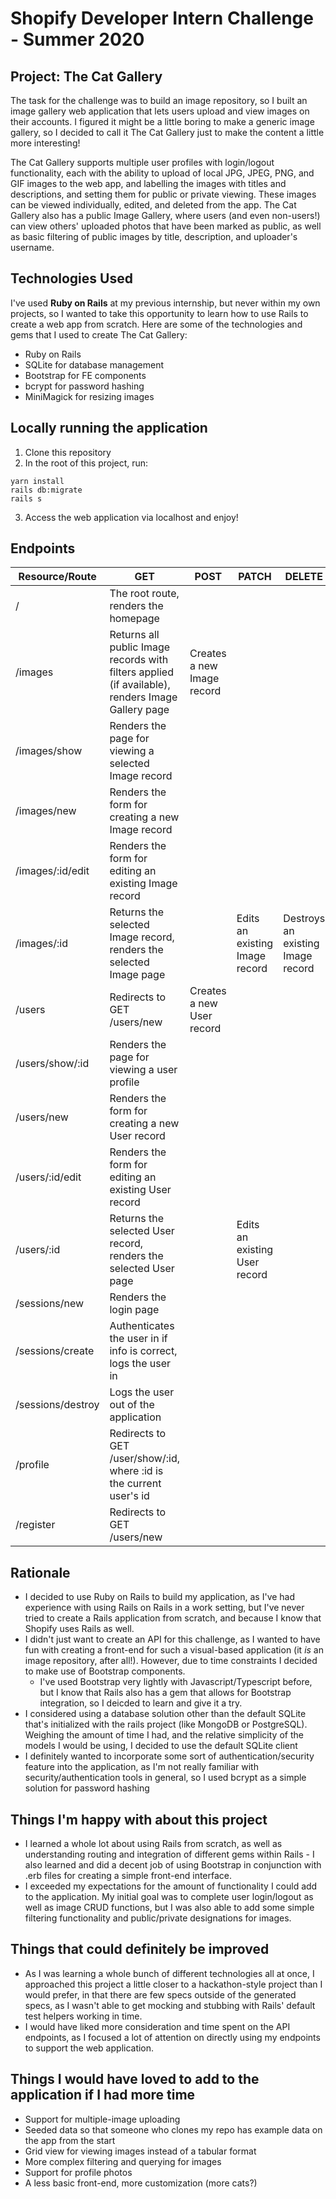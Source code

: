 # Shopify Developer Intern Challenge - Summer 2020

## Project: The Cat Gallery
The task for the challenge was to build an image repository, so I built an image gallery web application that lets users upload and view images on their accounts. I figured it might be a little boring to make a generic image gallery, so I decided to call it The Cat Gallery just to make the content a little more interesting!

The Cat Gallery supports multiple user profiles with login/logout functionality, each with the ability to upload of local JPG, JPEG, PNG, and GIF images to the web app, and labelling the images with titles and descriptions, and setting them for public or private viewing. These images can be viewed individually, edited, and deleted from the app. The Cat Gallery also has a public Image Gallery, where users (and even non-users!) can view others' uploaded photos that have been marked as public, as well as basic filtering of public images by title, description, and uploader's username.

## Technologies Used
I've used **Ruby on Rails** at my previous internship, but never within my own projects, so I wanted to take this opportunity to learn how to use Rails to create a web app from scratch. Here are some of the technologies and gems that I used to create The Cat Gallery:

- Ruby on Rails
- SQLite for database management
- Bootstrap for FE components
- bcrypt for password hashing
- MiniMagick for resizing images
## Locally running the application
1. Clone this repository
2. In the root of this project, run:
```
yarn install
rails db:migrate
rails s
```
3. Access the web application via localhost and enjoy!

## Endpoints
| Resource/Route    | GET                                                                                              | POST                       | PATCH                          | DELETE                            |
|-------------------|--------------------------------------------------------------------------------------------------|----------------------------|--------------------------------|-----------------------------------|
| /                 | The root route, renders the homepage                                                             |                            |                                |                                   |
| /images           | Returns all public Image records with filters applied (if available), renders Image Gallery page | Creates a new Image record |                                |                                   |
| /images/show      | Renders the page for viewing a selected Image record                                             |                            |                                |                                   |
| /images/new       | Renders the form for creating a new Image record                                                 |                            |                                |                                   |
| /images/:id/edit  | Renders the form for editing an existing Image record                                            |                            |                                |                                   |
| /images/:id       | Returns the selected Image record, renders the selected Image page                               |                            | Edits an existing Image record | Destroys an existing Image record |
| /users            | Redirects to GET /users/new                                                                      | Creates a new User record  |                                |                                   |
| /users/show/:id   | Renders the page for viewing a user profile                                                      |                            |                                |                                   |
| /users/new        | Renders the form for creating a new User record                                                  |                            |                                |                                   |
| /users/:id/edit   | Renders the form for editing an existing User record                                             |                            |                                |                                   |
| /users/:id        | Returns the selected User record, renders the selected User page                                 |                            | Edits an existing User record  |                                   |
| /sessions/new     | Renders the login page                                                                           |                            |                                |                                   |
| /sessions/create  | Authenticates the user in if info is correct, logs the user in                                   |                            |                                |                                   |
| /sessions/destroy | Logs the user out of the application                                                             |                            |                                |                                   |
| /profile          | Redirects to GET /user/show/:id, where :id is the current user's id                              |                            |                                |                                   |
| /register         | Redirects to GET /users/new                                                                      |                            |                                |                                   |

## Rationale
- I decided to use Ruby on Rails to build my application, as I've had experience with using Rails on Rails in a work setting, but I've never tried to create a Rails application from scratch, and because I know that Shopify uses Rails as well.
- I didn't just want to create an API for this challenge, as I wanted to have fun with creating a front-end for such a visual-based application (it _is_ an image repository, after all!). However, due to time constraints I decided to make use of Bootstrap components. 
    - I've used Bootstrap very lightly with Javascript/Typescript before, but I know that Rails also has a gem that allows for Bootstrap integration, so I deicded to learn and give it a try.
- I considered using a database solution other than the default SQLite that's initialized with the rails project (like MongoDB or PostgreSQL). Weighing the amount of time I had, and the relative simplicity of the models I would be using, I decided to use the default SQLite client
- I definitely wanted to incorporate some sort of authentication/security feature into the application, as I'm not really familiar with security/authentication tools in general, so I used bcrypt as a simple solution for password hashing

## Things I'm happy with about this project
- I learned a whole lot about using Rails from scratch, as well as understanding routing and integration of different gems within Rails - I also learned and did a decent job of using Bootstrap in conjunction with .erb files for creating a simple front-end interface.
- I exceeded my expectations for the amount of functionality I could add to the application. My initial goal was to complete user login/logout as well as image CRUD functions, but I was also able to add some simple filtering functionality and public/private designations for images.

## Things that could definitely be improved
- As I was learning a whole bunch of different technologies all at once, I approached this project a little closer to a hackathon-style project than I would prefer, in that there are few specs outside of the generated specs, as I wasn't able to get mocking and stubbing with Rails' default test helpers working in time.
- I would have liked more consideration and time spent on the API endpoints, as I focused a lot of attention on directly using my endpoints to support the web application.

## Things I would have loved to add to the application if I had more time
- Support for multiple-image uploading
- Seeded data so that someone who clones my repo has example data on the app from the start
- Grid view for viewing images instead of a tabular format
- More complex filtering and querying for images
- Support for profile photos
- A less basic front-end, more customization (more cats?)